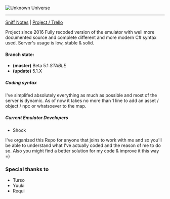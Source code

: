 ![Unknown Universe](https://bytebucket.org/UnknownUniverse/emulator/raw/75f572c43b9a3251484e153bffc7bb0bb642e565/logo.png?token=503227c3a922a6b43af1f808f923e52cdc9cb945)
 
 ___
 [Sniff Notes](https://github.com/S7KYuuki/NettyBase/wiki/Client-10-build-4.78-NOTES) | [Project / Trello](https://trello.com/b/VY7zXWUB/unkown-universe)
 
 Project since 2016
 Fully recoded version of the emulator with well more documented source and complete different and more modern C# syntax used.
 Server's usage is low, stable & solid.
 
#### Branch state:
* **(master)** Beta 5.1 _STABLE_
* **(update)** 5.1.X
 
##### Coding syntax
 I've simplifed absolutely everything as much as possible and most of the server is dynamic.
 As of now it takes no more than 1 line to add an asset / object / npc or whatsoever to the map.
 
##### Current Emulator Developers
* Shock
 
I've organized this Repo for anyone that joins to work with me and so you'll be able to understand what I've actually coded and the reason of me to do so. Also you might find a better solution for my code & improve it this way =)

### Special thanks to
* Turso
* Yuuki 
* Requi
